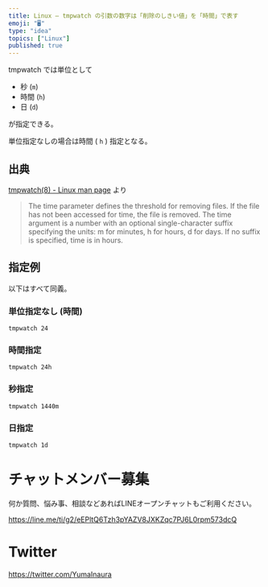 ```yaml
---
title: Linux — tmpwatch の引数の数字は「削除のしきい値」を「時間」で表す
emoji: "🖥"
type: "idea"
topics: ["Linux"]
published: true
---
```


tmpwatch では単位として

- 秒 (`m`)
- 時間 (`h`)
- 日 (`d`)

が指定できる。

単位指定なしの場合は時間 ( `h` ) 指定となる。

## 出典

[tmpwatch(8) - Linux man page](https://linux.die.net/man/8/tmpwatch) より

>The time parameter defines the threshold for removing files.
If the file has not been accessed for time, the file is removed.
The time argument is a number with an optional single-character suffix specifying the units: m for minutes, h for hours, d for days.
If no suffix is specified, time is in hours.

## 指定例

以下はすべて同義。

### 単位指定なし (時間)

```
tmpwatch 24
```

### 時間指定

```
tmpwatch 24h
```

### 秒指定

```
tmpwatch 1440m
```

### 日指定

```
tmpwatch 1d
```









<!-- Update From Qiita API -->

# チャットメンバー募集


何か質問、悩み事、相談などあればLINEオープンチャットもご利用ください。

https://line.me/ti/g2/eEPltQ6Tzh3pYAZV8JXKZqc7PJ6L0rpm573dcQ





# Twitter


https://twitter.com/YumaInaura


<!-- Update From Qiita API -->


